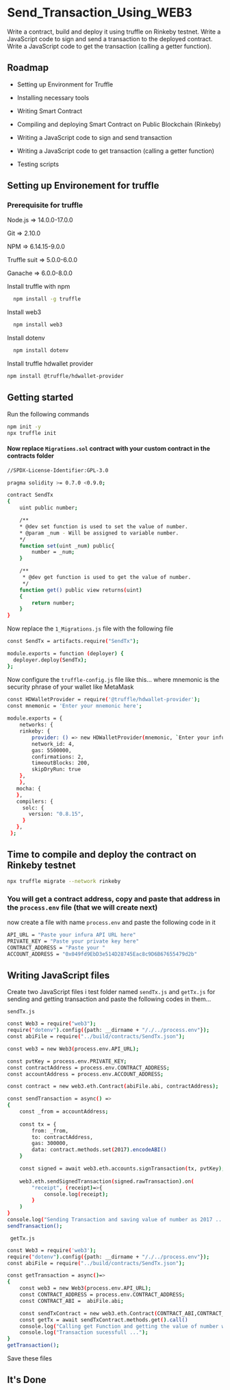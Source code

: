 # Send_Transaction_Using_WEB3

Write a contract, build and deploy it using truffle on Rinkeby testnet. Write a JavaScript code to sign and send a transaction to the deployed contract. Write a JavaScript code to get the transaction (calling a getter function).


## Roadmap

- Setting up Environment for Truffle

- Installing necessary tools

- Writing Smart Contract
- Compiling and deploying Smart Contract on Public Blockchain (Rinkeby)
- Writing a JavaScript code to sign and send transaction
- Writing a JavaScript code to get transaction (calling a getter function)
- Testing scripts


## Setting up Environement for truffle
### Prerequisite for truffle

Node.js => 14.0.0-17.0.0

Git => 2.10.0

NPM => 6.14.15-9.0.0

Truffle suit => 5.0.0-6.0.0

Ganache => 6.0.0-8.0.0

Install  truffle with npm

```bash
  npm install -g truffle
```

Install web3

```bash
  npm install web3
```

Install dotenv

```bash
  npm install dotenv
```

Install truffle hdwallet provider

```bash
npm install @truffle/hdwallet-provider
```

## Getting started

Run the following commands

```bash
npm init -y
npx truffle init
```

#### Now replace ```Migrations.sol``` contract with your custom contract in the contracts folder

```bash
//SPDX-License-Identifier:GPL-3.0

pragma solidity >= 0.7.0 <0.9.0;

contract SendTx
{
    uint public number;

    /**
    * @dev set function is used to set the value of number.
    * @param _num - Will be assigned to variable number.
    */
    function set(uint _num) public{
        number = _num;
    }

    /**
     * @dev get function is used to get the value of number.
     */
    function get() public view returns(uint)
    {
        return number;
    }
}
```
Now replace the ```1_Migrations.js``` file with the following file

```bash
const SendTx = artifacts.require("SendTx");

module.exports = function (deployer) {
  deployer.deploy(SendTx);
};
```

Now configure the ```truffle-config.js``` file like this...
where mnemonic is the security phrase of your wallet like MetaMask

```bash
const HDWalletProvider = require('@truffle/hdwallet-provider');
const mnemonic = 'Enter your mnemonic here';
 
module.exports = {
    networks: {
    rinkeby: {
        provider: () => new HDWalletProvider(mnemonic, `Enter your infura API`),
        network_id: 4,
        gas: 5500000,
        confirmations: 2,
        timeoutBlocks: 200,
        skipDryRun: true
    },
    },
   mocha: {
   },
   compilers: {
     solc: {
       version: "0.8.15",
     }
   },
 };
```

## Time to compile and deploy the contract on Rinkeby testnet

```bash
npx truffle migrate --network rinkeby
```

### You will get a contract address, copy and paste that address in the ```process.env``` file (that we will create next)

now create a file with name ```process.env``` and paste the following code in it

```bash
API_URL = "Paste your infura API URL here"
PRIVATE_KEY = "Paste your private key here"
CONTRACT_ADDRESS = "Paste your "
ACCOUNT_ADDRESS = "0x049fd9EbD3e514D28745Eac8c9D6B67655479d2b"
```

## Writing JavaScript files

Create two JavaScript files i test folder named ```sendTx.js``` and ```getTx.js``` for sending and getting transaction and paste the following codes in them...

```sendTx.js```

```bash
const Web3 = require("web3");
require("dotenv").config({path: __dirname + "/./../process.env"});
const abiFile = require("../build/contracts/SendTx.json");

const web3 = new Web3(process.env.API_URL);

const pvtKey = process.env.PRIVATE_KEY;
const contractAddress = process.env.CONTRACT_ADDRESS;
const accountAddress = process.env.ACCOUNT_ADDRESS;

const contract = new web3.eth.Contract(abiFile.abi, contractAddress);

const sendTransaction = async() =>
{
    const _from = accountAddress;
    
    const tx = {
        from: _from,
        to: contractAddress,
        gas: 300000,
        data: contract.methods.set(2017).encodeABI()
    }

    const signed = await web3.eth.accounts.signTransaction(tx, pvtKey);
    
    web3.eth.sendSignedTransaction(signed.rawTransaction).on(
        "receipt", (receipt)=>{
            console.log(receipt);
        }
    )
}
console.log("Sending Transaction and saving value of number as 2017 ...");
sendTransaction();
```

``` getTx.js```

```bash
const Web3 = require('web3');
require("dotenv").config({path: __dirname + "/./../process.env"});
const abiFile = require("../build/contracts/SendTx.json");

const getTransaction = async()=>
{
    const web3 = new Web3(process.env.API_URL);
    const CONTRACT_ADDRESS = process.env.CONTRACT_ADDRESS;
    const CONTRACT_ABI =  abiFile.abi;

    const sendTxContract = new web3.eth.Contract(CONTRACT_ABI,CONTRACT_ADDRESS);
    const getTx = await sendTxContract.methods.get().call()
    console.log("Calling get Function and getting the value of number which is :", getTx);
    console.log("Transaction sucessfull ...");
}
getTransaction();
```

Save these files

## It's Done
